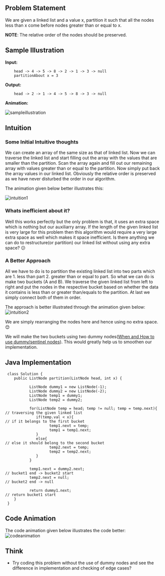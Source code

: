 ## Problem Statement

We are given a linked list and a value x, partition it such that all the nodes less than x come before nodes greater than or equal to x.

__NOTE__: The relative order of the nodes should be preserved.

## Sample Illustration

__Input:__

        head -> 4 -> 5 -> 8 -> 2 -> 1 -> 3 -> null
        partitionAbout x = 3
        
__Output:__
    
        head -> 2 -> 1 -> 4 -> 5 -> 8 -> 3 -> null
        
__Animation:__

 ![sampleillustration](https://user-images.githubusercontent.com/22399995/37825344-727cd09a-2eb5-11e8-90b3-f9658d59ef94.gif)


## Intuition

### Some Initial Intuitive thoughts 
We can create an array of the same size as that of linked list. Now we can traverse the linked list and start filling out the array with the values that are smaller than the partition. Scan the array again and fill out our remaining array with values greater than or equal to the partition. Now simply put back the array values in our linked list. Obviously the relative order is preserved as we have never disturbed the order in our algorithm. 

The animation given below better illustrates this:

![intuition1](https://user-images.githubusercontent.com/22399995/37829339-a4fcc35e-2ec4-11e8-91d9-33d369a5ef3b.gif)

### Whats inefficient about it?
Well this works perfectly but the only problem is that, it uses an extra space which is nothing but our auxiliarry array. If the length of the given linked list is very large for this problem then this algorithm would require a very large extra space as well which makes it space inefficient. Is there anything we can do to restructure(or partition) our linked list without using any extra space? :confused:

### A Better Approach
All we have to do is to partition the existing linked list into two parts which are 1. less than part 2. greater than or equal to part.
So what we can do is make two buckets (A and B). We traverse the given linked list from left to right and put the nodes in the respective bucket based on whether the data it contains is less than or greater than/equals to the partition. At last we simply connect both of them in order.

The approach is better illustrated through the animation given below:
![intuition2](https://user-images.githubusercontent.com/22399995/37860785-d28dc85c-2f52-11e8-96ad-e08b969c1553.gif)

We are simply rearranging the nodes here and hence using no extra space. :blush:

We will make the two buckets using two dummy nodes([When and How to use dummy/sentinel nodes](https://www.summigandhi.com/)). This would greatly help us to smoothen our implementation.

## Java Implementation

     class Solution {
        public ListNode partition(ListNode head, int x) {
        
               ListNode dummy1 = new ListNode(-1);
               ListNode dummy2 = new ListNode(-2);
               ListNode temp1 = dummy1;
               ListNode temp2 = dummy2;
    
               for(ListNode temp = head; temp != null; temp = temp.next){             // traversing the given linked list
                  if(temp.val < x){                                                   // if it belongs to the first bucket
                        temp1.next = temp;
                        temp1 = temp1.next;
                  }
                  else{                                                               // else it should belong to the second bucket
                        temp2.next = temp;
                        temp2 = temp2.next;
                  }
               }
        
               temp1.next = dummy2.next;                                              // bucket1 end -> bucket2 start
               temp2.next = null;                                                     // bucket2 end -> null
        
               return dummy1.next;                                                    // return bucket1 start
        }
     }

## Code Animation
The code animation given below illustrates the code better:
![codeanimation](https://user-images.githubusercontent.com/22399995/37863909-680a01dc-2f8c-11e8-9ca8-db2ba80224b7.gif)

## Think
* Try coding this problem without the use of dummy nodes and see the difference in implementation and checking of edge cases?






